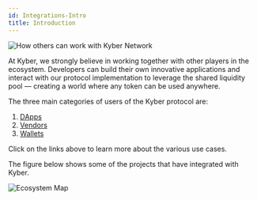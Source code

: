 ```yaml
---
id: Integrations-Intro
title: Introduction
---
```

![How others can work with Kyber Network](/uploads/kyberusecases.png "Use Cases")

At Kyber, we strongly believe in working together with other players in the ecosystem. Developers can build their own innovative applications and interact with our protocol implementation to leverage the shared liquidity pool — creating a world where any token can be used anywhere.

The three main categories of users of the Kyber protocol are:
1. [DApps](integrations-dappsusecase.md)
2. [Vendors](integrations-vendorsusecase.md)
3. [Wallets](integrations-walletsusecase.md)

Click on the links above to learn more about the various use cases.

The figure below shows some of the projects that have integrated with Kyber.

![Ecosystem Map](/uploads/kyber-ecosystem.png "Ecosystem Map")
